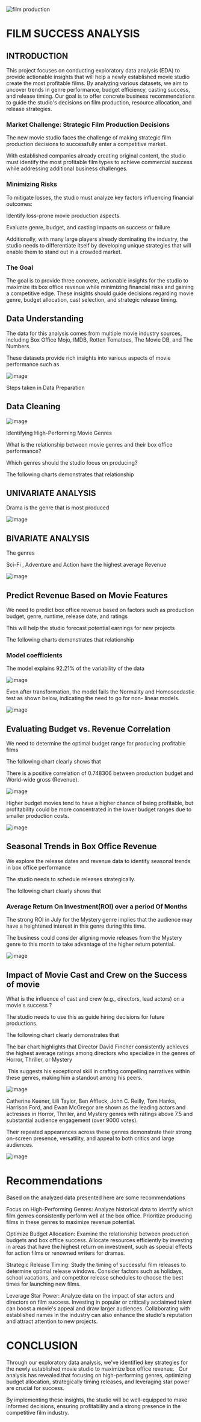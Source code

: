 ![film production](https://github.com/user-attachments/assets/c701bc63-e9e1-4729-8087-095f5a1da7d5)

# FILM SUCCESS ANALYSIS

## INTRODUCTION

This project focuses on conducting exploratory data analysis (EDA) to provide actionable insights that will help a newly established movie studio create the most profitable films. By analyzing various datasets, we aim to uncover trends in genre performance, budget efficiency, casting success, and release timing. Our goal is to offer concrete business recommendations to guide the studio's decisions on film production, resource allocation, and release strategies.

### Market Challenge: Strategic Film Production Decisions

The new movie studio faces the challenge of making strategic film production decisions to successfully enter a competitive market. 

With established companies already creating original content, the studio must identify the most profitable film types to achieve commercial success while addressing additional business challenges.

### Minimizing Risks

To mitigate losses, the studio must analyze key factors influencing financial outcomes:

Identify loss-prone movie production aspects.

Evaluate genre, budget, and casting impacts on success or failure

Additionally, with many large players already dominating the industry, the studio needs to differentiate itself by developing unique strategies that will enable them to stand out in a crowded market.

### The Goal

The goal is to provide three concrete, actionable insights for the studio to maximize its box office revenue while minimizing financial risks and gaining a competitive edge. These insights should guide decisions regarding movie genre, budget allocation, cast selection, and strategic release timing.

## Data Understanding

The data for this analysis comes from multiple movie industry sources, including Box Office Mojo, IMDB, Rotten Tomatoes, The Movie DB, and The Numbers. 

These datasets provide rich insights into various aspects of movie performance such as 

![image](https://github.com/user-attachments/assets/e3be96b5-bada-43b6-8962-81eafd0de62c)

Steps taken in Data Preparation 

## Data Cleaning 

![image](https://github.com/user-attachments/assets/7a019866-3380-4f36-96b0-cf0ed4cb7e77)

Identifying High-Performing Movie Genres

What is the relationship between movie genres and their box office performance?

Which genres should the studio focus on producing?

The following charts demonstrates that relationship

## UNIVARIATE ANALYSIS

Drama is the genre that is most produced

![image](https://github.com/user-attachments/assets/eecd3c1e-2441-4755-a4d1-5379b923d2dc)

## BIVARIATE ANALYSIS

The genres 

Sci-Fi , Adventure  and Action  have the highest average Revenue 


![image](https://github.com/user-attachments/assets/333cedaa-32b8-46bb-89b9-490702768639)

## Predict Revenue Based on Movie Features

We need to predict box office revenue based on factors such as production budget, genre, runtime, release date, and ratings

This will help the studio forecast potential earnings for new projects

The following charts demonstrates that relationship

### Model coefficients

The model explains 92.21% of the variability of the data

![image](https://github.com/user-attachments/assets/c57c64bf-3b33-49d9-82a3-3bf575e35105)

Even after transformation, the model fails the Normality and Homoscedastic test as shown below, indicating the need to go for non- linear models.

![image](https://github.com/user-attachments/assets/7fe37f3a-4571-413f-b402-722e14e2656b)

## Evaluating Budget vs. Revenue Correlation

We need to determine the optimal budget range for producing profitable films

The following chart clearly shows that

There is a positive correlation of 0.748306 between production budget and World-wide gross (Revenue).

![image](https://github.com/user-attachments/assets/63fc5040-72cb-441a-9c21-b1bd5a60441b)

Higher budget movies tend to have a higher chance of being profitable, but profitability could be more concentrated in the lower budget ranges due to smaller production costs.

![image](https://github.com/user-attachments/assets/0321f5b7-14af-49f4-b924-eadc7b66d8b4)

## Seasonal Trends in Box Office Revenue

We explore the release dates and revenue data to identify seasonal trends in box office performance

The studio needs to schedule releases strategically.

The following chart clearly shows that

### Average Return On Investment(ROI)  over a period Of Months

The strong ROI in July for the Mystery genre implies that the audience may have a heightened interest in this genre during this time.

The business could consider aligning movie releases from the Mystery genre to this month to take advantage of the higher return potential.

![image](https://github.com/user-attachments/assets/f937d95a-86d1-476d-ae97-61d619ed57b6)

## Impact of Movie Cast and Crew on the Success of movie

What is the influence of cast and crew (e.g., directors, lead actors) on a movie's success ? 

The studio needs to use this as guide hiring decisions for future productions.

The following chart clearly demonstrates  that

The bar chart highlights that Director David Fincher consistently achieves the highest average ratings among directors who specialize in the genres of Horror, Thriller, or Mystery

 This suggests his exceptional skill in crafting compelling narratives within these genres, making him a standout among his peers.


![image](https://github.com/user-attachments/assets/5070a4e5-2f43-4a9b-81d8-8e9198b29993)

Catherine Keener, Lili Taylor, Ben Affleck, John C. Reilly, Tom Hanks, Harrison Ford, and Ewan McGregor are shown as the leading actors and actresses in Horror, Thriller, and Mystery genres with ratings above 7.5 and substantial audience engagement (over 9000 votes). 

Their repeated appearances across these genres demonstrate their strong on-screen presence, versatility, and appeal to both critics and large audiences.

![image](https://github.com/user-attachments/assets/0e9a5618-8f00-4bdd-a47b-fafd6e280f8c)

# Recommendations

Based on the analyzed data presented here are some recommendations

Focus on High-Performing Genres: Analyze historical data to identify which film genres consistently perform well at the box office. Prioritize producing films in these genres to maximize revenue potential.

Optimize Budget Allocation: Examine the relationship between production budgets and box office success. Allocate resources efficiently by investing in areas that have the highest return on investment, such as special effects for action films or renowned writers for dramas.

Strategic Release Timing: Study the timing of successful film releases to determine optimal release windows. Consider factors such as holidays, school vacations, and competitor release schedules to choose the best times for launching new films.

Leverage Star Power: Analyze data on the impact of star actors and directors on film success. Investing in popular or critically acclaimed talent can boost a movie's appeal and draw larger audiences. Collaborating with established names in the industry can also enhance the studio's reputation and attract attention to new projects.

# CONCLUSION

Through our exploratory data analysis, we've identified key strategies for the newly established movie studio to maximize box office revenue.
 
Our analysis has revealed that focusing on high-performing genres, optimizing budget allocation, strategically timing releases, and leveraging star power are crucial for success.
 
By implementing these insights, the studio will be well-equipped to make informed decisions, ensuring profitability and a strong presence in the competitive film industry.














